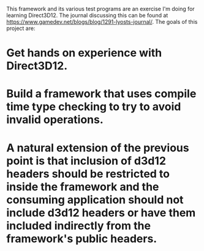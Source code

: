 This framework and its various test programs are an exercise I'm doing for learning Direct3D12.  The journal discussing this can be found at https://www.gamedev.net/blogs/blog/1291-lyosts-journal/.  The goals of this project are:
# Get hands on experience with Direct3D12.
# Build a framework that uses compile time type checking to try to avoid invalid operations.
# A natural extension of the previous point is that inclusion of d3d12 headers should be restricted to inside the framework and the consuming application should not include d3d12 headers or have them included indirectly from the framework's public headers.